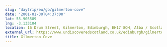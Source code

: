 ```yaml
---
slug: "daytrip/eu/gb/gilmerton-cove"
date: '2001-01-30T04:37:00'
lat: 55.905589
lng: -3.133104
location: 16 Drum Street, Gilmerton, Edinburgh, EH17 8QH, Alba / Scotland
external_url: https://www.undiscoveredscotland.co.uk/edinburgh/gilmertoncove/index.html
title: Gilmerton Cove
---
```



